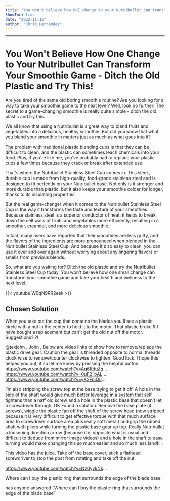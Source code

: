 ```yaml
---
title: "You won't believe how ONE change to your Nutribullet can transform your smoothie game - ditch the old plastic and try this!"
ShowToc: true 
date: "2022-11-15"
author: "Chris Hernandez"
---
```

*****
# You Won't Believe How One Change to Your Nutribullet Can Transform Your Smoothie Game - Ditch the Old Plastic and Try This!

Are you tired of the same old boring smoothie routine? Are you looking for a way to take your smoothie game to the next level? Well, look no further! The secret to a game-changing smoothie is really quite simple - ditch the old plastic and try this.

We all know that using a Nutribullet is a great way to blend fruits and vegetables into a delicious, healthy smoothie. But did you know that what you blend your smoothie in matters just as much as what goes into it?

The problem with traditional plastic blending cups is that they can be difficult to clean, and the plastic can sometimes leach chemicals into your food. Plus, if you're like me, you've probably had to replace your plastic cups a few times because they crack or break after extended use.

That's where the Nutribullet Stainless Steel Cup comes in. This sleek, durable cup is made from high-quality, food-grade stainless steel and is designed to fit perfectly on your Nutribullet base. Not only is it stronger and more durable than plastic, but it also keeps your smoothie colder for longer, thanks to its insulating properties.

But the real game-changer when it comes to the Nutribullet Stainless Steel Cup is the way it transforms the taste and texture of your smoothies. Because stainless steel is a superior conductor of heat, it helps to break down the cell walls of fruits and vegetables more efficiently, resulting in a smoother, creamier, and more delicious smoothie.

In fact, many users have reported that their smoothies are less gritty, and the flavors of the ingredients are more pronounced when blended in the Nutribullet Stainless Steel Cup. And because it's so easy to clean, you can use it over and over again without worrying about any lingering flavors or smells from previous blends.

So, what are you waiting for? Ditch the old plastic and try the Nutribullet Stainless Steel Cup today. You won't believe how one small change can transform your smoothie game and take your health and wellness to the next level.

{{< youtube W0qN9RR2eek >}} 



## Chosen Solution
 When you take out the cup that contains the blades you'll see a plastic circle with a nut in the center to hold it to the motor. That plastic broke & I have bought a replacement but can't get the old nut off the motor. Suggestions?!?!

 @texjohn , John , Below are video links to show how to remove/replace the plastic drive gear. Caution the gear is threaded opposite to normal threads clock wise to remove/counter clockwise to tighten.  Good luck.
I hope this helped you out, if so let me know by pressing the helpful button.
https://www.youtube.com/watch?v=Aq6KduZg...
https://www.youtube.com/watch?v=0uF2_bAL...
https://www.youtube.com/watch?v=yX2FpiQu...

 I’m also stripping the screw top at the base trying to get it off.  A hole in the side of the shaft would give much better leverage in a system that self tightens  than a naff old screw and a hole in the plastic base that doesn’t let a screwdriver through,
OK
Found a solution. Remove the base plate (4 screws), wiggle the plastic fan off the shaft of the screw head (now stripped because it is very difficult to get effective torque with that much surface area to screwdriver surface area plus really soft metal)  and grip the ribbed shaft with pliers while turning the plastic base gear up top.
Really Nutribullet a loosening direction arrow  (because it is opposite what is usual and difficult to deduce from mirror image videos) and a hole in the shaft to ease turning would make changing this so much easier and so much less landfill.

 This video has the juice. Take off the base cover, stick a flathead screwdriver to stop the post from rotating and take off the nut.

https://www.youtube.com/watch?v=Nz0yykNk...

 Where can I buy the plastic ring that surrounds the edge of the  blade base

 has anyone answered “Where can I buy the plastic ring that surrounds the edge of the blade base”




